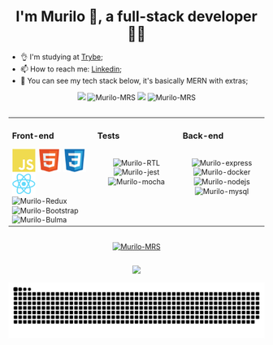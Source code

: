 <h1 align="center">I'm Murilo 👋, a full-stack developer 👨‍💻 </h1>

- 👌 I'm studying at [Trybe](https://www.betrybe.com/);
- 📫 How to reach me: [Linkedin](https://www.linkedin.com/in/murilo-rodrigues-santana/);
- 🌱 You can see my tech stack below, it's basically MERN with extras;

<div align="center">
  <img height="180em" src="https://github-readme-stats.vercel.app/api?username=Murilo-MRS&show_icons=true&theme=chartreuse-dark&hide_border=true&card_width=125&include_all_commits=true&count_private=true"/>
  <img height="180em" src="https://github-readme-streak-stats.herokuapp.com?user=Murilo-MRS&theme=highcontrast&hide_border=true&date_format=j%20M%5B%20Y%5D&fire=DD2727" alt="Murilo-MRS" />
  <img height="180em" src="https://github-readme-stats.vercel.app/api/top-langs/?username=Murilo-MRS&layout=compact&card_width=100&hide_border=true&langs_count=7&theme=chartreuse-dark"/>
  <img height="180em" src="https://github-readme-activity-graph.cyclic.app/graph?username=Murilo-MRS&bg_color=000000&color=6ad600&line=fb8c00&point=dd2727&area=true&radius=14&hide_border=true" alt="Murilo-MRS" />
</div>

<div align="center" style="display: inline-block"><br>
<table><tr><td valign="top" width="30%"> 
<h3>Front-end</h3>
  <img align="center" alt="Murilo-Js" width="30%" src="https://raw.githubusercontent.com/devicons/devicon/master/icons/javascript/javascript-plain.svg">
  <img align="center" alt="Murilo-HTML" width="30%" src="https://raw.githubusercontent.com/devicons/devicon/master/icons/html5/html5-original.svg">
  <img align="center" alt="Murilo-CSS" width="30%" src="https://raw.githubusercontent.com/devicons/devicon/master/icons/css3/css3-original.svg">
  <img align="center" alt="Murilo-Reactjs" width="30%" src="https://raw.githubusercontent.com/devicons/devicon/master/icons/react/react-original.svg">
  <img align="center" alt="Murilo-Redux" width="30%" src="https://cdn.jsdelivr.net/gh/devicons/devicon/icons/redux/redux-original.svg">
  <img align="center" alt="Murilo-Bootstrap" width="30%" src="https://cdn.jsdelivr.net/gh/devicons/devicon/icons/bootstrap/bootstrap-original-wordmark.svg">
   <img align="center" alt="Murilo-Bulma" width="30%" src="https://cdn.jsdelivr.net/gh/devicons/devicon/icons/bulma/bulma-plain.svg" />
</div>
</td><td valign="top" width="30%">
<h3>Tests</h3>
<div align="center" style="display: inline-block"><br>
  <img align="center" alt="Murilo-RTL" width="30%" src="https://testing-library.com/img/octopus-128x128.png">
  <img align="center" alt="Murilo-jest" width="30%" src="https://cdn.jsdelivr.net/gh/devicons/devicon/icons/jest/jest-plain.svg">
  <img align="center" alt="Murilo-mocha" width="30%" src="https://cdn.jsdelivr.net/gh/devicons/devicon/icons/mocha/mocha-plain.svg">
</div>
</td><td valign="top" width="30%">
<h3>Back-end</h3>
<div align="center" style="display: inline-block"><br>
  <img align="center" alt="Murilo-express" width="30%" src="https://skillicons.dev/icons?i=express&theme=light">
  <img align="center" alt="Murilo-docker" width="30%" src="https://cdn.jsdelivr.net/gh/devicons/devicon/icons/docker/docker-original-wordmark.svg">
  <img align="center" alt="Murilo-nodejs" width="30%" src="https://cdn.jsdelivr.net/gh/devicons/devicon/icons/nodejs/nodejs-original.svg">
  <img align="center" alt="Murilo-mysql" width="30%" src="https://cdn.jsdelivr.net/gh/devicons/devicon/icons/mysql/mysql-original.svg">
</div>
</td></tr></table>
</div>
 
 <p align="center"> <a href="https://github.com/ryo-ma/github-profile-trophy"><img src="https://github-profile-trophy.vercel.app/?username=Murilo-MRS&no-frame=true&theme=matrix" alt="Murilo-MRS" /></a> </p>
 
  ##
 
<div align="center"> 
  <a href="https://www.linkedin.com/in/murilo-rodrigues-santana" target="_blank"><img src="https://img.shields.io/badge/-LinkedIn-%230077B5?style=for-the-badge&logo=linkedin&logoColor=white" target="_blank"></a>
  
  ![Snake animation](https://github.com/Murilo-MRS/Murilo-MRS/blob/output/github-contribution-grid-snake.svg)
    
</div>


